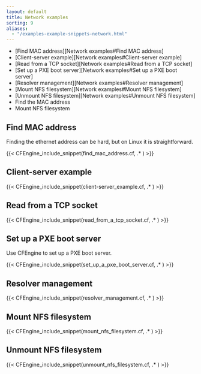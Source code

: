 ```yaml
---
layout: default
title: Network examples
sorting: 9
aliases:
  - "/examples-example-snippets-network.html"
---
```


- [Find MAC address][Network examples#Find MAC address]
- [Client-server example][Network examples#Client-server example]
- [Read from a TCP socket][Network examples#Read from a TCP socket]
- [Set up a PXE boot server][Network examples#Set up a PXE boot server]
- [Resolver management][Network examples#Resolver management]
- [Mount NFS filesystem][Network examples#Mount NFS filesystem]
- [Unmount NFS filesystem][Network examples#Unmount NFS filesystem]
- Find the MAC address
- Mount NFS filesystem

## Find MAC address

Finding the ethernet address can be hard, but on Linux it is straightforward.

{{< CFEngine_include_snippet(find_mac_address.cf, .* ) >}}

## Client-server example

{{< CFEngine_include_snippet(client-server_example.cf, .* ) >}}

## Read from a TCP socket

{{< CFEngine_include_snippet(read_from_a_tcp_socket.cf, .* ) >}}

## Set up a PXE boot server

Use CFEngine to set up a PXE boot server.

{{< CFEngine_include_snippet(set_up_a_pxe_boot_server.cf, .* ) >}}

## Resolver management

{{< CFEngine_include_snippet(resolver_management.cf, .* ) >}}

## Mount NFS filesystem

{{< CFEngine_include_snippet(mount_nfs_filesystem.cf, .* ) >}}

## Unmount NFS filesystem

{{< CFEngine_include_snippet(unmount_nfs_filesystem.cf, .* ) >}}
